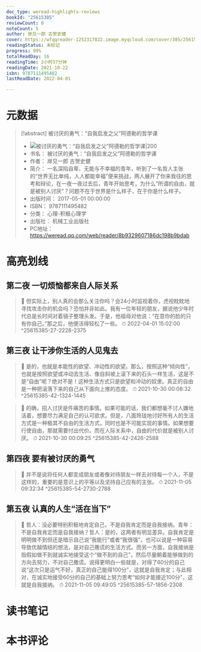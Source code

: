 ```yaml
---
doc_type: weread-highlights-reviews
bookId: "25615385"
reviewCount: 0
noteCount: 5
author: 岸见一郎 古贺史健
cover: https://wfqqreader-1252317822.image.myqcloud.com/cover/385/25615385/t7_25615385.jpg
readingStatus: 未标记
progress: 99%
totalReadDay: 16
readingTime: 2小时37分钟
readingDate: 2021-10-22
isbn: 9787111495482
lastReadDate: 2022-04-01

---
```

# 元数据
> [!abstract] 被讨厌的勇气：“自我启发之父”阿德勒的哲学课
> - ![ 被讨厌的勇气：“自我启发之父”阿德勒的哲学课|200](https://wfqqreader-1252317822.image.myqcloud.com/cover/385/25615385/t7_25615385.jpg)
> - 书名： 被讨厌的勇气：“自我启发之父”阿德勒的哲学课
> - 作者： 岸见一郎 古贺史健
> - 简介： 一名深陷自卑、无能与不幸福的青年，听到了一名哲人主张的“世界无比单纯，人人都能幸福”便来挑战，两人展开了你来我往的思考和辩论，在一夜一夜过去后，青年开始思考，为什么“所谓的自由，就是被别人讨厌”？问题不在于世界是什么样子，在于你是什么样子。
> - 出版时间： 2017-05-01 00:00:00
> - ISBN： 9787111495482
> - 分类： 心理-积极心理学
> - 出版社： 机械工业出版社
> - PC地址：https://weread.qq.com/web/reader/8b9329607186dc198b9bdab

# 高亮划线

## 第二夜 一切烦恼都来自人际关系

> 📌 但实际上，别人真的会那么关注你吗？会24小时监视着你，虎视眈眈地寻找攻击你的机会吗？恐怕并非如此。我有一位年轻的朋友，据说他少年时代总是长时间对着镜子整理头发。于是，他祖母对他说：“在意你的脸的只有你自己。”那之后，他便活得轻松了一些。 
> ⏱ 2022-04-01 15:02:00 ^25615385-27-2228-2375

## 第三夜 让干涉你生活的人见鬼去

> 📌 是的，也就是本能性的欲望、冲动性的欲望。那么，按照这种“倾向性”，也就是按照欲望或冲动去生活、像自斜坡上滚下来的石头一样生活，这是不是“自由”呢？绝对不是！这种生活方式只是欲望和冲动的奴隶。真正的自由是一种把滚落下来的自己从下面向上推的态度。 
> ⏱ 2021-10-30 00:08:32 ^25615385-42-1324-1445

> 📌 的确，招人讨厌是件痛苦的事情。如果可能的话，我们都想毫不讨人嫌地活着，想要尽力满足自己的认可欲求。但是，八面玲珑地讨好所有人的生活方式是一种极其不自由的生活方式，同时也是不可能实现的事情。如果想要行使自由，那就需要付出代价。而在人际关系中，自由的代价就是被别人讨厌。 
> ⏱ 2021-10-30 00:09:25 ^25615385-42-2426-2588

## 第四夜 要有被讨厌的勇气

> 📌 并不是说将任何人都变成朋友或者像对待朋友一样去对待每一个人，不是这样的，重要的是意识上的平等以及坚持自己应有的主张。 
> ⏱ 2021-11-05 09:32:34 ^25615385-54-2730-2788

## 第五夜 认真的人生“活在当下”

> 📌 哲人：没必要特别积极地肯定自己，不是自我肯定而是自我接纳。青年：不是自我肯定而是自我接纳？哲人：是的，这两者有明显差异。自我肯定是明明做不到但还是暗示自己说“我能行”或者“我很强”，也可以说是一种容易导致优越情结的想法，是对自己撒谎的生活方式。而另一方面，自我接纳是指假如做不到就诚实地接受这个“做不到的自己”，然后尽量朝着能够做到的方向去努力，不对自己撒谎。说得更明白一些就是，对得了60分的自己说“这次只是运气不好，真正的自己能得100分”，这就是自我肯定；与此相对，在诚实地接受60分的自己的基础上努力思考“如何才能接近100分”，这就是自我接纳。 
> ⏱ 2021-11-05 09:49:05 ^25615385-57-1856-2308

# 读书笔记

# 本书评论

